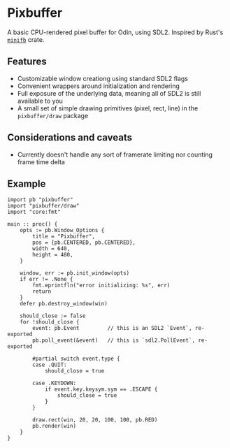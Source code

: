 # Pixbuffer

A basic CPU-rendered pixel buffer for Odin, using SDL2. Inspired by Rust's [`minifb`](https://github.com/emoon/rust_minifb) crate.

## Features

- Customizable window creationg using standard SDL2 flags
- Convenient wrappers around initialization and rendering
- Full exposure of the underlying data, meaning all of SDL2 is still available to you
- A small set of simple drawing primitives (pixel, rect, line) in the `pixbuffer/draw` package

## Considerations and caveats

- Currently doesn't handle any sort of framerate limiting nor counting frame time delta

## Example

```odin
import pb "pixbuffer"
import "pixbuffer/draw"
import "core:fmt"

main :: proc() {
    opts := pb.Window_Options {
        title = "Pixbuffer",
        pos = {pb.CENTERED, pb.CENTERED},
        width = 640,
        height = 480,
    }

    window, err := pb.init_window(opts)
    if err != .None {
        fmt.eprintfln("error initializing: %s", err)
        return
    }
    defer pb.destroy_window(win)

    should_close := false
    for !should_close {
        event: pb.Event         // this is an SDL2 `Event`, re-exported
        pb.poll_event(&event)   // this is `sdl2.PollEvent`, re-exported

        #partial switch event.type {
        case .QUIT:
            should_close = true

        case .KEYDOWN:
            if event.key.keysym.sym == .ESCAPE {
                should_close = true
            }
        }

        draw.rect(win, 20, 20, 100, 100, pb.RED)
        pb.render(win)
    }
}
```

